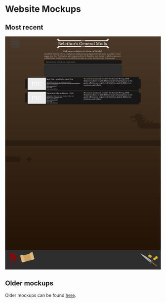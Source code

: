 # Website Mockups
## Most recent
![recent mockup](/doc-assets/website/images/mockups/mockup6.png)

## Older mockups
Older mockups can be found [here](/doc-assets/assets/website/images/mockups_old).
